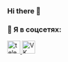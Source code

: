 ### Hi there 👋

<h3>🤝 Я в соцсетях:</h3>
  <div id="badges">
   <!-- <a href="" target="_blank">
      <img src="https://cdn-icons-png.flaticon.com/512/2504/2504799.png" width="30" height="30" alt="linkedin" />
    </a> -->
     <a href="https://t.me/semidalov" target="_blank">
      <img src="https://cdn-icons-png.flaticon.com/512/2111/2111646.png" width="30" height="30" alt="telegram group" />
    </a>
    <a href="https://vk.com/semidalov" target="_blank">
      <img src="https://cdn-icons-png.flaticon.com/512/145/145813.png" width="30" height="30" alt="VK Badge"/>
    </a>
  </div>


<!--
**semidalov/semidalov** is a ✨ _special_ ✨ repository because its `README.md` (this file) appears on your GitHub profile.

Here are some ideas to get you started:

- 🔭 I’m currently working on ...
- 🌱 I’m currently learning ...
- 👯 I’m looking to collaborate on ...
- 🤔 I’m looking for help with ...
- 💬 Ask me about ...
- 📫 How to reach me: ...
- 😄 Pronouns: ...
- ⚡ Fun fact: ...
-->
